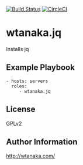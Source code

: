 [![Build Status](https://travis-ci.org/wtanaka/ansible-role-jq.svg?branch=master)](https://travis-ci.org/wtanaka/ansible-role-jq)
[![CircleCI](https://circleci.com/gh/wtanaka/ansible-role-jq.svg?style=svg)](https://circleci.com/gh/wtanaka/ansible-role-jq)

wtanaka.jq
==========

Installs jq

Example Playbook
----------------

    - hosts: servers
      roles:
         - wtanaka.jq

License
-------

GPLv2

Author Information
------------------

http://wtanaka.com/
